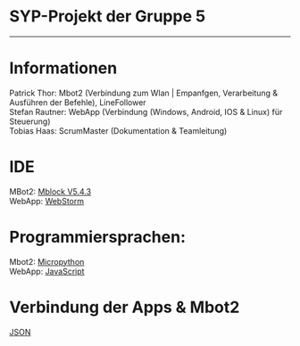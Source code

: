 
# SYP-Projekt der Gruppe 5
---
# Informationen
Patrick Thor: Mbot2 (Verbindung zum Wlan | Empanfgen, Verarbeitung & Ausführen der Befehle), LineFollower<br>
Stefan Rautner: WebApp (Verbindung (Windows, Android, IOS & Linux) für Steuerung)<br>
Tobias Haas: ScrumMaster (Dokumentation & Teamleitung)<br>

# IDE
MBot2: [Mblock V5.4.3](https://s.mblock.cc/download/pc-windows)<br>
WebApp: [WebStorm](https://www.jetbrains.com/webstorm/download/download-thanks.html)

# Programmiersprachen:
Mbot2: [Micropython](https://docs.micropython.org/en/latest/)<br>
WebApp: [JavaScript]()

# Verbindung der Apps & Mbot2
[JSON](https://www.json.org/json-de.html)
